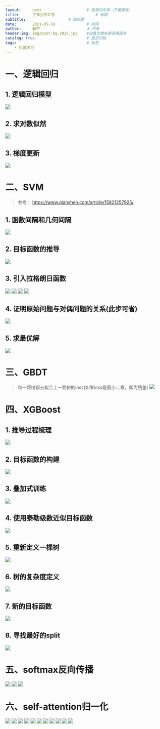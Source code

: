 ```yaml
---
layout:     post                    # 使用的布局（不需要改）
title:      手推公式汇总  			    # 标题 
subtitle:     				# 副标题
date:       2021-05-10              # 时间
author:     新宇                     # 作者
header-img: img/post-bg-2015.jpg    #这篇文章标题背景图片
catalog: true                       # 是否归档
tags:                               # 标签
    - 机器学习
---
```

# 一、逻辑回归
## 1. 逻辑回归模型
![](https://tva1.sinaimg.cn/large/008i3skNly1gqtmb05aeqj30ie049dg3.jpg)
## 2. 求对数似然
![](https://tva1.sinaimg.cn/large/008i3skNly1gqtmbltyrtj30lw0cnq4y.jpg)
## 3. 梯度更新
![](https://tva1.sinaimg.cn/large/008i3skNly1gqtmi2mqxwj31240a443t.jpg)

# 二、SVM
> 参考： https://www.pianshen.com/article/15821257925/
 
## 1. 函数间隔和几何间隔
![](https://tva1.sinaimg.cn/large/008i3skNly1gqtndrmkkhj312y0rwk2y.jpg)
## 2. 目标函数的推导
![](https://tva1.sinaimg.cn/large/008i3skNly1gqtnedkq6pj313o0p6wnr.jpg)
## 3. 引入拉格朗日函数
![](https://tva1.sinaimg.cn/large/008i3skNly1gqtnhy8mv5j30mg0ammzf.jpg)
![](https://tva1.sinaimg.cn/large/008i3skNly1gqtnj4njdnj30lh02v74v.jpg)
![](https://tva1.sinaimg.cn/large/008i3skNly1gqtnlr4mf0j30lq059t9t.jpg)
![](https://tva1.sinaimg.cn/large/008i3skNly1gqtnoxe3tbj30l104dgmf.jpg)
## 4. 证明原始问题与对偶问题的关系(此步可省)
![](https://tva1.sinaimg.cn/large/008i3skNly1gqtnr2uomaj30ly0bmtb6.jpg)
## 5. 求最优解
![](https://tva1.sinaimg.cn/large/008i3skNly1gqtnt2rifyj30xu0u0hdt.jpg)

# 三、GBDT
> 每一颗树都去拟合上一颗树的loss(如果loss是最小二乘，即为残差)
![](https://tva1.sinaimg.cn/large/008i3skNly1grrd9csovvj30u0140mzu.jpg)

# 四、XGBoost
## 1. 推导过程梳理
![](https://tva1.sinaimg.cn/large/008i3skNly1gquxzd6qupj30q805ogov.jpg)
## 2. 目标函数的构建
![](https://tva1.sinaimg.cn/large/008i3skNly1gquxzygeavj30s30en0z1.jpg)
## 3. 叠加式训练
![](https://tva1.sinaimg.cn/large/008i3skNly1gquy0929stj30s80eo49k.jpg)
## 4. 使用泰勒级数近似目标函数
![](https://tva1.sinaimg.cn/large/008i3skNly1gquy0ixjhaj30so0es4a4.jpg)
## 5. 重新定义一棵树
![](https://tva1.sinaimg.cn/large/008i3skNly1gquy1bk0mnj30ss0evgts.jpg)
## 6. 树的复杂度定义
![](https://tva1.sinaimg.cn/large/008i3skNly1gquy1j20h5j30s60c70x8.jpg)
## 7. 新的目标函数
![](https://tva1.sinaimg.cn/large/008i3skNly1gquy1yige7j30sr0f5n8q.jpg)
## 8. 寻找最好的split
![](https://tva1.sinaimg.cn/large/008i3skNly1gquy25sbs7j30s00c3472.jpg)

# 五、softmax反向传播
![](https://tva1.sinaimg.cn/large/008i3skNly1gqw1qvrcjij30rc0cy0u7.jpg)
![](https://tva1.sinaimg.cn/large/008i3skNly1gqw1r7cvenj30rc0hntbg.jpg)
![](https://tva1.sinaimg.cn/large/008i3skNly1gqw1rjndsaj30rp0a5gna.jpg)

# 六、self-attention归一化
![](https://tva1.sinaimg.cn/large/008i3skNly1gqw1ukjbvjj30lw0d0q5m.jpg)
![](https://tva1.sinaimg.cn/large/008i3skNly1gqw1utr9bnj30lh0htn08.jpg)
![](https://tva1.sinaimg.cn/large/008i3skNly1gqw1v0hlpbj30l60lk0uu.jpg)
![](https://tva1.sinaimg.cn/large/008i3skNly1gqw1v8ipzvj30lp0c1ta0.jpg)
![](https://tva1.sinaimg.cn/large/008i3skNly1gqw1vfkyizj30l30fy75t.jpg)
![](https://tva1.sinaimg.cn/large/008i3skNly1gqw1vn8hyyj30m00f20u0.jpg)
![](https://tva1.sinaimg.cn/large/008i3skNly1gqw1vue7ozj30ld0huq58.jpg)
![](https://tva1.sinaimg.cn/large/008i3skNly1gqw1w1h25gj30lp0dataf.jpg)
![](https://tva1.sinaimg.cn/large/008i3skNly1gqw1wa5hfqj30lp0kljut.jpg)
![](https://tva1.sinaimg.cn/large/008i3skNly1gqw1whfa1jj30lt0lr0uq.jpg)
![](https://tva1.sinaimg.cn/large/008i3skNly1gqw1wq9opxj30lv0i9juv.jpg)